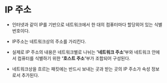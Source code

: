 # IP 주소

* 인터넷과 같이 IP를 기반으로 네트워크에서 한 대의 컴퓨터마다 할당외어 있는 식별번호이다.

* IP주소는 네트워크상의 주소를 가리킨다.

* 실제로 IP 주소의 내용은 네트워크별로 나뉘는 <b>'네트워크 주소'</b>부와 네트워크 안에서 컴퓨터를 식별하기 위한 <b>'호스트 주소'</b>부가 조합되어 구성된다.

* 네트워크상을 흐르는 패킷에는 반드시 보내는 곳과 받는 곳의 IP 주소가 속성 정보로서 추가된다.

